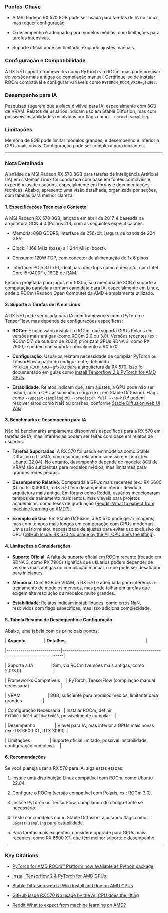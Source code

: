 ### Pontos-Chave

- A MSI Radeon RX 570 8GB pode ser usada para tarefas de IA no Linux, mas requer configuração.

- O desempenho é adequado para modelos médios, com limitações para tarefas intensivas.

- Suporte oficial pode ser limitado, exigindo ajustes manuais.

### Configuração e Compatibilidade

A RX 570 suporta frameworks como PyTorch via ROCm, mas pode precisar de versões mais antigas ou compilação manual. Certifique-se de instalar ROCm compatível e configurar variáveis como `PYTORCH_ROCM_ARCH=gfx803`.

### Desempenho para IA

Pesquisas sugerem que a placa é viável para IA, especialmente com 8GB de VRAM. Relatos de usuários indicam uso em Stable Diffusion, mas com possíveis instabilidades resolvidas por flags como `--upcast-sampling`.

### Limitações

Memória de 8GB pode limitar modelos grandes, e desempenho é inferior a GPUs mais novas. Configuração pode ser complexa para iniciantes.

---

### Nota Detalhada

A análise da MSI Radeon RX 570 8GB para tarefas de Inteligência Artificial (IA) em sistemas Linux foi conduzida com base em fontes confiáveis e experiências de usuários, especialmente em fóruns e documentações técnicas. Abaixo, apresento uma visão detalhada, organizada por seções, com tabelas para melhor clareza.

#### **1. Especificações Técnicas e Contexto**

A MSI Radeon RX 570 8GB, lançada em abril de 2017, é baseada na arquitetura GCN 4.0 (Polaris 20), com as seguintes especificações:

- Memória: 8GB GDDR5, interface de 256-bit, largura de banda de 224 GB/s.

- Clock: 1.168 MHz (base) a 1.244 MHz (boost).

- Consumo: 120W TDP, com conector de alimentação de 1x 6 pinos.

- Interface: PCIe 3.0 x16, ideal para desktops como o descrito, com Intel Core i5-9400F e 16GB de RAM.

Embora projetada para jogos em 1080p, sua memória de 8GB e suporte a computação paralela a tornam candidata para IA, especialmente em Linux, onde o ROCm (Radeon Open Compute) da AMD é amplamente utilizado.

#### **2. Suporte a Tarefas de IA em Linux**

A RX 570 pode ser usada para IA com frameworks como PyTorch e TensorFlow, mas depende de configurações específicas:

- **ROCm**: É necessário instalar o ROCm, que suporta GPUs Polaris em versões mais antigas (como ROCm 2.0 ou 3.0). Versões recentes (ex.: ROCm 5.7, de outubro de 2023) priorizam GPUs RDNA 3, como RX 7900, e podem não suportar oficialmente a RX 570.

- **Configuração**: Usuários relatam necessidade de compilar PyTorch ou TensorFlow a partir do código-fonte, definindo `PYTORCH_ROCM_ARCH=gfx803` para a arquitetura da RX 570. Isso foi documentado em guias como [Install Tensorflow 2 & PyTorch for AMD GPUs](https://medium.com/analytics-vidhya/install-tensorflow-2-for-amd-gpus-87e8d7aeb812).

- **Estabilidade**: Relatos indicam que, sem ajustes, a GPU pode não ser usada, com a CPU assumindo a carga (ex.: em Stable Diffusion). Flags como `--upcast-sampling` ou `--precision full --no-half` podem resolver erros como NaN ou crashes, conforme [Stable Diffusion web UI Wiki](https://github.com/AUTOMATIC1111/stable-diffusion-webui/wiki/Install-and-Run-on-AMD-GPUs).

#### **3. Benchmarks e Desempenho para IA**

Não há benchmarks amplamente disponíveis específicos para a RX 570 em tarefas de IA, mas inferências podem ser feitas com base em relatos de usuários:

- **Tarefas Suportadas**: A RX 570 foi usada em modelos como Stable Diffusion e LLaMA, com usuários relatando sucesso em Linux (ex.: Ubuntu 22.04). No entanto, desempenho depende do modelo: 8GB de VRAM são suficientes para modelos médios, mas limitantes para grandes redes neurais.

- **Desempenho Relativo**: Comparada a GPUs mais recentes (ex.: RX 6600 XT ou RTX 3060), a RX 570 tem desempenho inferior devido à arquitetura mais antiga. Em fóruns como Reddit, usuários mencionaram tempos de treinamento mais lentos, mas viáveis para projetos acadêmicos, como teses de graduação ([Reddit: What to expect from machine learning on AMD?](https://www.reddit.com/r/Amd/comments/b3u5mz/what_to_expect_from_machine_learning_on_amd/)).

- **Exemplo de Uso**: Em Stable Diffusion, a RX 570 pode gerar imagens, mas com tempos mais longos em comparação com GPUs modernas. Um usuário relatou necessidade de ajustes para evitar uso exclusivo da CPU ([GitHub Issue: RX 570 No usage by the AI, CPU does the lifting](https://github.com/AUTOMATIC1111/stable-diffusion-webui/issues/1220)).

#### **4. Limitações e Considerações**

- **Suporte Oficial**: A falta de suporte oficial em ROCm recente (focado em RDNA 3, como RX 7900) significa que usuários podem depender de versões mais antigas ou compilação manual, o que pode ser desafiador para iniciantes.

- **Memória**: Com 8GB de VRAM, a RX 570 é adequada para inferência e treinamento de modelos menores, mas pode falhar em tarefas que exigem alta resolução ou modelos muito grandes.

- **Estabilidade**: Relatos indicam instabilidades, como erros NaN, resolvidos com flags específicas, mas isso adiciona complexidade.

#### **5. Tabela Resumo de Desempenho e Configuração**

Abaixo, uma tabela com os principais pontos:

| **Aspecto**               | **Detalhes**                                                                 |

|---------------------------|------------------------------------------------------------------------------|

| Suporte a IA              | Sim, via ROCm (versões mais antigas, como 2.0/3.0)                          |

| Frameworks Compatíveis     | PyTorch, TensorFlow (compilação manual necessária)                          |

| VRAM                      | 8GB, suficiente para modelos médios, limitante para grandes                 |

| Configuração Necessária   | Instalar ROCm, definir `PYTORCH_ROCM_ARCH=gfx803`, possivelmente compilar    |

| Desempenho                | Viável para IA, mas inferior a GPUs mais novas (ex.: RX 6600 XT, RTX 3060)  |

| Limitações                | Suporte oficial limitado, possível instabilidade, configuração complexa     |

#### **6. Recomendações**

Se você planeja usar a RX 570 para IA, siga estas etapas:

1. Instale uma distribuição Linux compatível com ROCm, como Ubuntu 22.04.

2. Configure o ROCm (versão compatível com Polaris, ex.: ROCm 3.0).

3. Instale PyTorch ou TensorFlow, compilando do código-fonte se necessário.

4. Teste com modelos como Stable Diffusion, ajustando flags como `--upcast-sampling` para estabilidade.

5. Para tarefas mais exigentes, considere upgrade para GPUs mais recentes, como RX 6600 XT, que têm melhor suporte e desempenho.

---

### Key Citations

- [PyTorch for AMD ROCm™ Platform now available as Python package](https://pytorch.org/blog/pytorch-for-amd-rocm-platform-now-available-as-python-package/)

- [Install Tensorflow 2 & PyTorch for AMD GPUs](https://medium.com/analytics-vidhya/install-tensorflow-2-for-amd-gpus-87e8d7aeb812)

- [Stable Diffusion web UI Wiki Install and Run on AMD GPUs](https://github.com/AUTOMATIC1111/stable-diffusion-webui/wiki/Install-and-Run-on-AMD-GPUs)

- [GitHub Issue RX 570 No usage by the AI, CPU does the lifting](https://github.com/AUTOMATIC1111/stable-diffusion-webui/issues/1220)

- [Reddit What to expect from machine learning on AMD?](https://www.reddit.com/r/Amd/comments/b3u5mz/what_to_expect_from_machine_learning_on_amd/)
